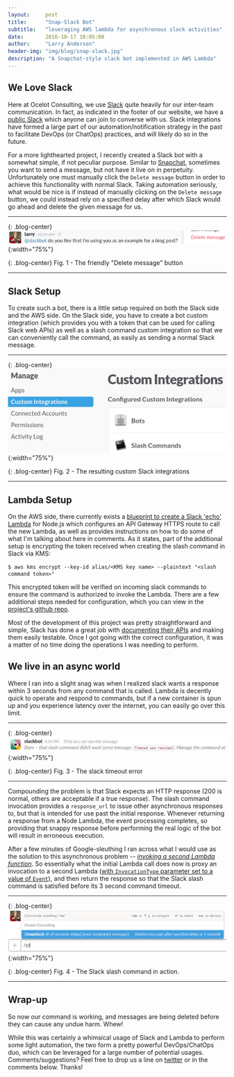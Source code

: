 ```yaml
---
layout:     post
title:      "Snap-Slack Bot"
subtitle:   "leveraging AWS lambda for asynchronous slack activities"
date:       2016-10-17 10:05:00
author:     "Larry Anderson"
header-img: "img/blog/snap-slack.jpg"
description: "A Snapchat-style slack bot implemented in AWS Lambda"
---
```


## We Love Slack
Here at Ocelot Consulting, we use [Slack](https://slack.com/) quite heavily for our inter-team communication. In fact, as indicated in the footer of our website, we have a [public Slack](http://slack-registration.foxeared.com/) which anyone can join to converse with us. Slack integrations have formed a large part of our automation/notification strategy in the past to facilitate DevOps (or ChatOps) practices, and will likely do so in the future.

For a more lighthearted project, I recently created a Slack bot with a somewhat simple, if not peculiar purpose. Similar to [Snapchat](https://www.snapchat.com/), sometimes you want to send a message, but not have it live on in perpetuity. Unfortunately one must manually click the `Delete message` button in order to achieve this functionality with normal Slack. Taking automation seriously, what would be nice is if instead of manually clicking on the `Delete message` button, we could instead rely on a specified delay after which Slack would go ahead and delete the given message for us.

---

{: .blog-center}
![Delete message button](/img/blog/2016-10-17-snap-slack/delete.png){:width="75%"}

{: .blog-center}
Fig. 1 - The friendly "Delete message" button

---

## Slack Setup
To create such a bot, there is a little setup required on both the Slack side and the
AWS side. On the Slack side, you have to create a bot custom integration (which provides you with a token that can be used for calling Slack web APIs) as well as a slash command custom integration so that we can conveniently call the command, as easily as sending a normal Slack message.

---

{: .blog-center}
![Slack custom integrations](/img/blog/2016-10-17-snap-slack/custom-integrations.png){:width="75%"}

{: .blog-center}
Fig. 2 - The resulting custom Slack integrations

---

## Lambda Setup
On the AWS side, there currently exists a [blueprint to create a Slack 'echo' Lambda](https://aws.amazon.com/blogs/aws/new-slack-integration-blueprints-for-aws-lambda/) for Node.js which
configures an API Gateway HTTPS route to call the new Lambda, as well as provides instructions on how to do some of what I'm talking about here in comments. As it states, part of the additional setup is encrypting the token received when creating the slash command in Slack via KMS:

    $ aws kms encrypt --key-id alias/<KMS key name> --plaintext "<slash command token>"

This encrypted token will be verified on incoming slack commands to ensure the command is authorized to invoke the Lambda. There are a few additional steps needed for configuration, which you can view in the [project's github repo](https://github.com/ocelotconsulting/snap-slack-lambda#configuration).

Most of the development of this project was pretty straightforward and simple, Slack has done a great job with [documenting their APIs](https://api.slack.com/methods) and making them easily testable. Once I got going with the correct configuration, it was a matter of no time doing the operations I was needing to perform.

## We live in an async world
Where I ran into a slight snag was when I realized slack wants a response within 3 seconds from any command that is called. Lambda is decently quick to operate and respond to commands, but if a new container is spun up and you experience latency over the internet, you can easily go over this limit.

---

{: .blog-center}
![Slack timeout error](/img/blog/2016-10-17-snap-slack/timeout.jpg){:width="75%"}

{: .blog-center}
Fig. 3 - The slack timeout error

---

Compounding the problem is that Slack expects an HTTP response (200 is normal, others are acceptable if a true response). The slash command invocation provides a `response_url` to issue other asynchronous responses to, but that is intended for use past the initial response. Whenever returning a response from a Node Lambda, the event processing completes, so providing that snappy response before performing the real logic of the bot will result in erroneous execution.

After a few minutes of Google-sleuthing I ran across what I would use as the solution to this asynchronous problem -- [*invoking a second Lambda function*](https://github.com/ocelotconsulting/snap-slack-lambda/blob/master/src/aws/lambda/invokeLambda.js#L4). So essentially what the initial Lambda call does now is proxy an invocation to a second Lambda ([with `InvocationType` parameter set to a value of `Event`](http://docs.aws.amazon.com/AWSJavaScriptSDK/latest/AWS/Lambda.html#invoke-property)), and then return the response so that the Slack slash command is satisfied before its 3 second command timeout.

---

{: .blog-center}
![Snapslack Slash Command](/img/blog/2016-10-17-snap-slack/slash-command.png){:width="75%"}

{: .blog-center}
Fig. 4 - The Slack slash command in action.

---

## Wrap-up
So now our command is working, and messages are being deleted before they can cause any undue harm. Whew!

While this was certainly a whimsical usage of Slack and Lambda to perform some light automation, the two form a pretty powerful DevOps/ChatOps duo, which can be leveraged for a large number of potential usages. Comments/suggestions? Feel free to drop us a line on [twitter](https://twitter.com/ocelot_llc) or in the comments below. Thanks!
